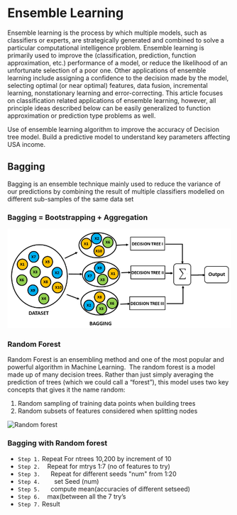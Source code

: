 # Ensemble Learning
Ensemble learning is the process by which multiple models, such as classifiers or experts, are strategically generated and combined to solve a particular computational intelligence problem. Ensemble learning is primarily used to improve the (classification, prediction, function approximation, etc.) performance of a model, or reduce the likelihood of an unfortunate selection of a poor one. Other applications of ensemble learning include assigning a confidence to the decision made by the model, selecting optimal (or near optimal) features, data fusion, incremental learning, nonstationary learning and error-correcting. This article focuses on classification related applications of ensemble learning, however, all principle ideas described below can be easily generalized to function approximation or prediction type problems as well.

Use of ensemble learning algorithm to improve the accuracy of Decision tree model. Build a predictive model to understand key parameters affecting USA income. 

## Bagging
Bagging is an ensemble technique mainly used to reduce the variance of our predictions by combining the result of multiple classifiers modelled on different sub-samples of the same data set
###             Bagging = Bootstrapping + Aggregation
![Bagging](https://github.com/arjunsingh88/ensemble_learning/blob/master/Visualizations/bagging.jpg)

### Random Forest

Random Forest is an ensembling method and one of the most popular and powerful algorithm in Machine Learning. 
The random forest is a model made up of many decision trees. Rather than just simply averaging the prediction of trees (which we could call a “forest”), this model uses two key concepts that gives it the name random:
1. Random sampling of training data points when building trees
2. Random subsets of features considered when splitting nodes

![Random forest](https://user-images.githubusercontent.com/45566835/83131586-58bb2680-a0e0-11ea-8c00-2817fa00265a.png)

### Bagging with Random forest
* `Step 1.` Repeat For ntrees 10,200 by increment of 10
* `Step 2.` &nbsp;&nbsp; Repeat for mtrys 1:7 (no of features to try)
* `Step 3.` &nbsp;&nbsp;&nbsp;&nbsp; Repeat for different seeds "num" from 1:20
* `Step 4.` &nbsp;&nbsp;&nbsp;&nbsp;&nbsp;&nbsp; set Seed (num)
* `Step 5.`	&nbsp;&nbsp;&nbsp;&nbsp; 	  compute mean(accuracies of different setseed)
* `Step 6.` &nbsp;&nbsp;  max(between all the 7 try’s
* `Step 7.` Result
